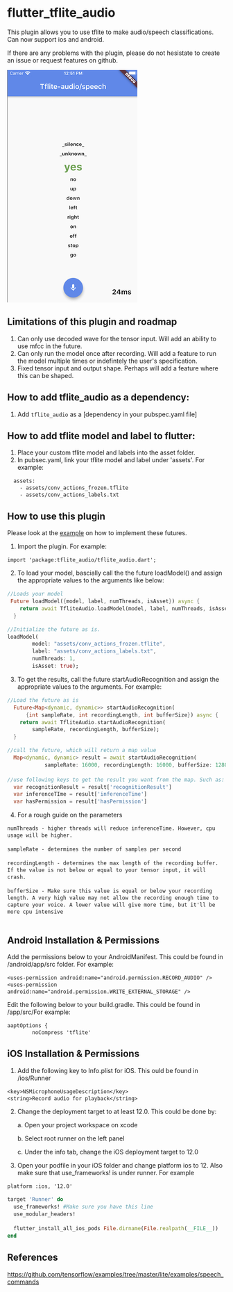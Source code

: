 # flutter_tflite_audio

This plugin allows you to use tflite to make audio/speech classifications. Can now support ios and android. 

If there are any problems with the plugin, please do not hesistate to create an issue or request features on github.

![](audio_recognition_example.jpg)


## Limitations of this plugin and roadmap

1. Can only use decoded wave for the tensor input. Will add an ability to use mfcc in the future.
2. Can only run the model once after recording. Will add a feature to run the model multiple times or indefintely the user's specification.
3. Fixed tensor input and output shape. Perhaps will add a feature where this can be shaped. 

## How to add tflite_audio as a dependency:
1. Add `tflite_audio` as a [dependency in your pubspec.yaml file]


## How to add tflite model and label to flutter:
1. Place your custom tflite model and labels into the asset folder. 
2. In pubsec.yaml, link your tflite model and label under 'assets'. For example:

```
  assets:
    - assets/conv_actions_frozen.tflite
    - assets/conv_actions_labels.txt

```

## How to use this plugin
Please look at the [example](https://github.com/Caldarie/flutter_tflite_audio/tree/master/example) on how to implement these futures.


1. Import the plugin. For example:

```
import 'package:tflite_audio/tflite_audio.dart';
```


2. To load your model, bascially call the the future loadModel() and assign the appropriate values to the arguments like below:


```dart
//Loads your model
 Future loadModel({model, label, numThreads, isAsset}) async {
    return await TfliteAudio.loadModel(model, label, numThreads, isAsset);
  }
```

```dart
//Initialize the future as is.
loadModel(
        model: "assets/conv_actions_frozen.tflite",
        label: "assets/conv_actions_labels.txt",
        numThreads: 1,
        isAsset: true);
```



3. To get the results, call the future startAudioRecognition and assign the appropriate values to the arguments. For example:

```dart
//Load the future as is
  Future<Map<dynamic, dynamic>> startAudioRecognition(
      {int sampleRate, int recordingLength, int bufferSize}) async {
    return await TfliteAudio.startAudioRecognition(
        sampleRate, recordingLength, bufferSize);
  }

```

```dart
//call the future, which will return a map value
  Map<dynamic, dynamic> result = await startAudioRecognition(
            sampleRate: 16000, recordingLength: 16000, bufferSize: 1280);

//use following keys to get the result you want from the map. Such as:
  var recognitionResult = result['recognitionResult'] 
  var inferenceTIme = result['inferenceTime']
  var hasPermission = result['hasPermission']
```

4. For a rough guide on the parameters

```
numThreads - higher threads will reduce inferenceTime. However, cpu usage will be higher.

sampleRate - determines the number of samples per second

recordingLength - determines the max length of the recording buffer. If the value is not below or equal to your tensor input, it will crash.

bufferSize - Make sure this value is equal or below your recording length. A very high value may not allow the recording enough time to capture your voice. A lower value will give more time, but it'll be more cpu intensive
    
```    

## Android Installation & Permissions
Add the permissions below to your AndroidManifest. This could be found in  <YourApp>/android/app/src folder. For example:

```
<uses-permission android:name="android.permission.RECORD_AUDIO" />
<uses-permission android:name="android.permission.WRITE_EXTERNAL_STORAGE" />
```

Edit the following below to your build.gradle. This could be found in <YourApp>/app/src/For example:

```
aaptOptions {
        noCompress 'tflite'
```

## iOS Installation & Permissions
1. Add the following key to Info.plist for iOS. This ould be found in <YourApp>/ios/Runner
```
<key>NSMicrophoneUsageDescription</key>
<string>Record audio for playback</string>
```

2. Change the deployment target to at least 12.0. This could be done by:

    a. Open your project workspace on xcode
  
    b. Select root runner on the left panel
  
    c. Under the info tab, change the iOS deployment target to 12.0
    

3. Open your podfile in your iOS folder and change platform ios to 12. Also make sure that use_frameworks! is under runner. For example

```
platform :ios, '12.0'
```

```ruby
target 'Runner' do
  use_frameworks! #Make sure you have this line
  use_modular_headers!

  flutter_install_all_ios_pods File.dirname(File.realpath(__FILE__))
end
```

## References

https://github.com/tensorflow/examples/tree/master/lite/examples/speech_commands
